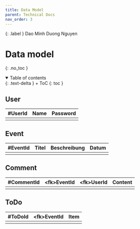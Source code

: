 ```yaml
---
title: Data Model
parent: Technical Docs
nav_order: 3
---
```


{: .label }
Dao Minh Duong Nguyen 

# Data model
{: .no_toc }

<details open markdown="block">
{: .text-delta }
<summary>Table of contents</summary>
+ ToC
{: toc }
</details>

## User

| #UserId | Name | Password | 
| ----------- | ----------- | ----------- |
|  |  |  |

## Event 

| #EventId | Titel | Beschreibung | Datum | 
| ----------- | ----------- | ----------- | ----------- |
|  |  |  |  | 

## Comment

| #CommentId | \<fk>EventId | \<fk>UserId | Content | 
| ----------- | ----------- | ----------- | ----------- |
|  |  |  |  |

## ToDo

| #ToDoId | \<fk>EventId | Item |
| ----------- | ----------- | ----------- |
|  |  |  |
